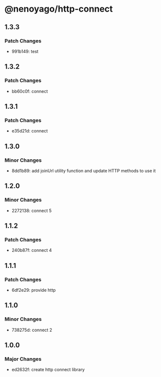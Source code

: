 # @nenoyago/http-connect

## 1.3.3

### Patch Changes

- 991b149: test

## 1.3.2

### Patch Changes

- bb60c0f: connect

## 1.3.1

### Patch Changes

- e35d21d: connect

## 1.3.0

### Minor Changes

- 8dd1b89: add joinUrl utility function and update HTTP methods to use it

## 1.2.0

### Minor Changes

- 2272138: connect 5

## 1.1.2

### Patch Changes

- 240b87f: connect 4

## 1.1.1

### Patch Changes

- 6df2e29: provide http

## 1.1.0

### Minor Changes

- 738275d: connect 2

## 1.0.0

### Major Changes

- ed2632f: create http connect library
